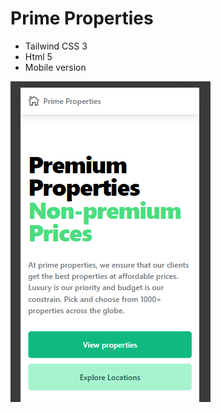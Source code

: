 # Prime Properties

- Tailwind CSS 3
- Html 5
- Mobile version

![Alt text](./public/img/demo1.png?raw=true "Image 1")
